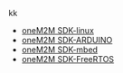 kk




* [oneM2M SDK-linux](/hello-world/SDK/oneM2M_SDK_linux.md)
* [oneM2M SDK-ARDUINO](oneM2M_SDK_ARDUINO.md)
* [oneM2M SDK-mbed](oneM2M_SDK_mbed.md)
* [oneM2M SDK-FreeRTOS](oneM2M_SDK_FreeRTOS.md)
